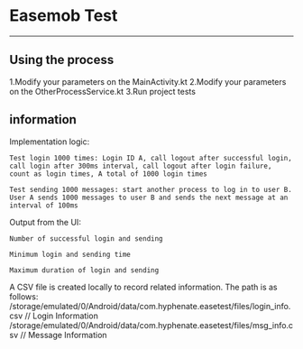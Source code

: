 # Easemob Test
--------
## Using the process
1.Modify your parameters on the MainActivity.kt
2.Modify your parameters on the OtherProcessService.kt
3.Run project tests

## information
   
Implementation logic:

    Test login 1000 times: Login ID A, call logout after successful login, call login after 300ms interval, call logout after login failure, count as login times, A total of 1000 login times

    Test sending 1000 messages: start another process to log in to user B. User A sends 1000 messages to user B and sends the next message at an interval of 100ms


Output from the UI:

    Number of successful login and sending

    Minimum login and sending time

    Maximum duration of login and sending

A CSV file is created locally to record related information. The path is as follows:
    /storage/emulated/0/Android/data/com.hyphenate.easetest/files/login_info.csv 	// Login Information
    /storage/emulated/0/Android/data/com.hyphenate.easetest/files/msg_info.csv		// Message Information
